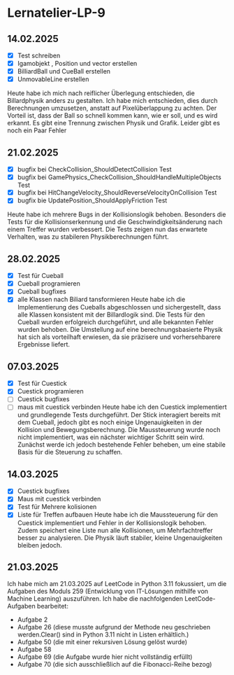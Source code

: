 # Lernatelier-LP-9
## 14.02.2025
- [x] Test schreiben
- [x] Igamobjekt , Position und vector erstellen
- [x] BilliardBall und CueBall erstellen
- [x] UnmovableLine erstellen

Heute habe ich mich nach reiflicher Überlegung entschieden, die Billardphysik anders zu gestalten. Ich habe mich entschieden, dies durch Berechnungen umzusetzen, anstatt auf Pixelüberlappung zu achten. Der Vorteil ist, dass der Ball so schnell kommen kann, wie er soll, und es wird erkannt. Es gibt eine Trennung zwischen Physik und Grafik.
Leider gibt es noch ein Paar Fehler
## 21.02.2025
- [x] bugfix bei CheckCollision_ShouldDetectCollision Test
- [x] bugfix bei GamePhysics_CheckCollision_ShouldHandleMultipleObjects Test
- [x] bugfix bei HitChangeVelocity_ShouldReverseVelocityOnCollision Test
- [x] bugfix bie UpdatePosition_ShouldApplyFriction Test

Heute habe ich mehrere Bugs in der Kollisionslogik behoben. Besonders die Tests für die Kollisionserkennung und die Geschwindigkeitsänderung nach einem Treffer wurden verbessert. Die Tests zeigen nun das erwartete Verhalten, was zu stabileren Physikberechnungen führt.
## 28.02.2025
- [x] Test für Cueball
- [x] Cueball programieren
- [x] Cueball bugfixes
- [x] alle Klassen nach Biliard tansformieren
Heute habe ich die Implementierung des Cueballs abgeschlossen und sichergestellt, dass alle Klassen konsistent mit der Billardlogik sind. Die Tests für den Cueball wurden erfolgreich durchgeführt, und alle bekannten Fehler wurden behoben. Die Umstellung auf eine berechnungsbasierte Physik hat sich als vorteilhaft erwiesen, da sie präzisere und vorhersehbarere Ergebnisse liefert.
## 07.03.2025
- [x] Test für Cuestick
- [x] Cuestick programieren
- [ ] Cuestick bugfixes
- [ ] maus mit cuestick verbinden
Heute habe ich den Cuestick implementiert und grundlegende Tests durchgeführt. Der Stick interagiert bereits mit dem Cueball, jedoch gibt es noch einige Ungenauigkeiten in der Kollision und Bewegungsberechnung. Die Maussteuerung wurde noch nicht implementiert, was ein nächster wichtiger Schritt sein wird. Zunächst werde ich jedoch bestehende Fehler beheben, um eine stabile Basis für die Steuerung zu schaffen.
## 14.03.2025
- [x] Cuestick bugfixes
- [x] Maus mit cuestick verbinden
- [x] Test für Mehrere kolisionen
- [x] Liste für Treffen aufbauen
Heute habe ich die Maussteuerung für den Cuestick implementiert und Fehler in der Kollisionslogik behoben. Zudem speichert eine Liste nun alle Kollisionen, um Mehrfachtreffer besser zu analysieren. Die Physik läuft stabiler, kleine Ungenauigkeiten bleiben jedoch.
## 21.03.2025
Ich habe mich am 21.03.2025 auf LeetCode in Python 3.11 fokussiert, um die Aufgaben des Moduls 259 (Entwicklung von IT-Lösungen mithilfe von Machine Learning) auszuführen. Ich habe die nachfolgenden LeetCode-Aufgaben bearbeitet: 
- Aufgabe 2
- Aufgabe 26 (diese musste aufgrund der Methode neu geschrieben werden.Clear() sind in Python 3.11 nicht in Listen erhältlich.)
- Aufgabe 50 (die mit einer rekursiven Lösung gelöst wurde) 
- Aufgabe 58
- Aufgabe 69 (die Aufgabe wurde hier nicht vollständig erfüllt)
- Aufgabe 70 (die sich ausschließlich auf die Fibonacci-Reihe bezog)
